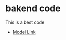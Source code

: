  # bakend code
 This is a best code
 - [Model Link](https://app.eraser.io/workspace/YtPqZ1VogxGy1jzIDkzj) 